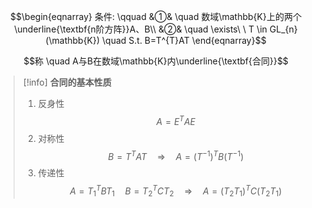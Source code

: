 $$\begin{eqnarray}
条件: \qquad
&①& \quad 数域\mathbb{K}上的两个\underline{\textbf{n阶方阵}}A、B\\
&②& \quad \exists\ \ T \in GL_{n}(\mathbb{K}) \quad S.t. B=T^{T}AT
\end{eqnarray}$$

$$称 \quad A与B在数域\mathbb{K}内\underline{\textbf{合同}}$$

> [!info] **合同的基本性质**
> 1. 反身性
> $$A=E^{T}AE$$
> 1. 对称性
> $$B=T^{T}AT \quad \Rightarrow \quad A=(T^{-1})^{T}B(T^{-1})$$
> 1. 传递性
$$A=T_{1}^{T} B T_{1} \quad B=T_{2}^{T} C T_{2} \quad \Rightarrow \quad A=(T_{2}T_{1})^{T}C(T_{2}T_{1})$$